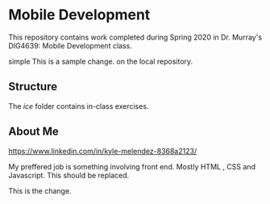 # Mobile Development
This repository contains work completed during Spring 2020 in Dr. Murray's DIG4639: Mobile Development class.

simple 
This is a sample change. 
on the local repository.

## Structure
The *ice* folder contains in-class exercises. 

## About Me
https://www.linkedin.com/in/kyle-melendez-8368a2123/

My preffered job is something involving front end. Mostly HTML , CSS and Javascript.
This should be replaced.

This is the change.
